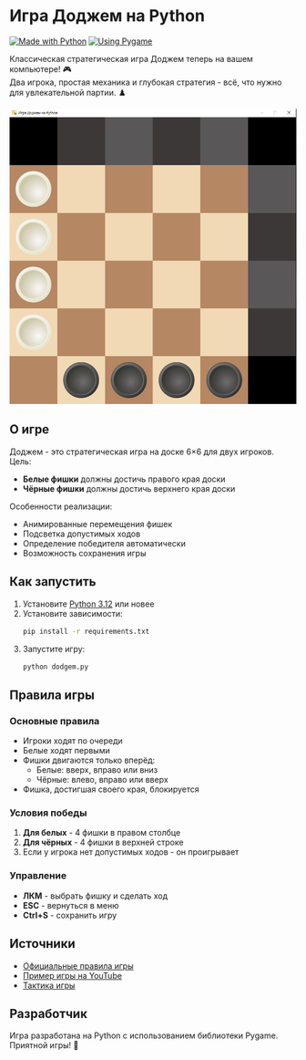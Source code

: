 # Игра Доджем на Python

[![Made with Python](https://img.shields.io/badge/Made_with-Python_3.12-3776AB?style=flat-square&logo=python&logoColor=fff)](https://www.python.org)
[![Using Pygame](https://img.shields.io/badge/Using-Pygame-FFD43B?style=flat-square)](https://www.pygame.org)

Классическая стратегическая игра Доджем теперь на вашем компьютере! 🎮  
Два игрока, простая механика и глубокая стратегия - всё, что нужно для увлекательной партии. ♟️

![Скриншот игры](photo_2025-07-11_09-29-22.jpg)

## О игре

Доджем - это стратегическая игра на доске 6×6 для двух игроков. Цель:
- **Белые фишки** должны достичь правого края доски
- **Чёрные фишки** должны достичь верхнего края доски

Особенности реализации:
- Анимированные перемещения фишек
- Подсветка допустимых ходов
- Определение победителя автоматически
- Возможность сохранения игры

## Как запустить

1. Установите [Python 3.12](https://www.python.org/downloads/) или новее
2. Установите зависимости:
   ```bash
   pip install -r requirements.txt
   ```
3. Запустите игру:
   ```bash
   python dodgem.py
   ```

## Правила игры

### Основные правила
- Игроки ходят по очереди
- Белые ходят первыми
- Фишки двигаются только вперёд:
  - Белые: вверх, вправо или вниз
  - Чёрные: влево, вправо или вверх
- Фишка, достигшая своего края, блокируется

### Условия победы
1. **Для белых** - 4 фишки в правом столбце
2. **Для чёрных** - 4 фишки в верхней строке
3. Если у игрока нет допустимых ходов - он проигрывает

### Управление
- **ЛКМ** - выбрать фишку и сделать ход
- **ESC** - вернуться в меню
- **Ctrl+S** - сохранить игру

## Источники
- [Официальные правила игры](https://lotos-khv.ru/game/games/dodjem.pdf)
- [Пример игры на YouTube](https://www.youtube.com/watch?v=4G6tjJQGgpU)
- [Тактика игры](https://www.youtube.com/watch?v=XhgV7ylc-qc)

## Разработчик
Игра разработана на Python с использованием библиотеки Pygame.
Приятной игры! 🎲
